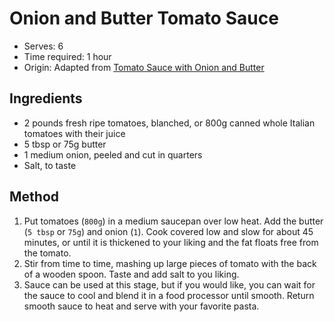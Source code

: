 # Onion and Butter Tomato Sauce
* Serves: 6
* Time required: 1 hour
* Origin: Adapted from [Tomato Sauce with Onion and Butter](https://cooking.nytimes.com/recipes/1015375-tomato-sauce-with-onion-and-butter)

## Ingredients
* 2 pounds fresh ripe tomatoes, blanched, or 800g canned whole Italian tomatoes with their juice
* 5 tbsp or 75g butter
* 1 medium onion, peeled and cut in quarters
* Salt, to taste
## Method
1. Put tomatoes (`800g`) in a medium saucepan over low heat. Add the butter (`5 tbsp` or `75g`) and onion (`1`). Cook covered low and slow for about 45 minutes, or until it is thickened to your liking and the fat floats free from the tomato.
1. Stir from time to time, mashing up large pieces of tomato with the back of a wooden spoon. Taste and add salt to you liking.
1. Sauce can be used at this stage, but if you would like, you can wait for the sauce to cool and blend it in a food processor until smooth. Return smooth sauce to heat and serve with your favorite pasta.
